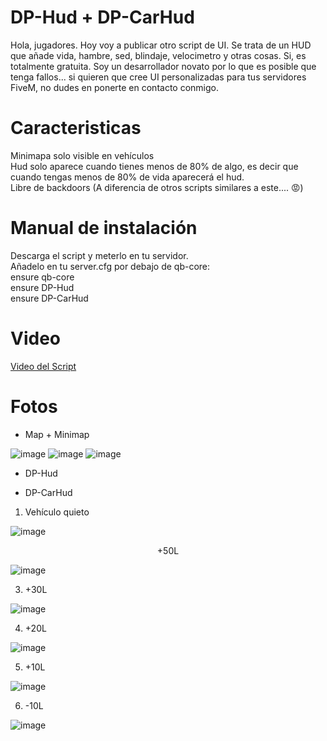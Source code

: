 # DP-Hud + DP-CarHud
Hola, jugadores. Hoy voy a publicar otro script de UI. Se trata de un HUD que añade vida, hambre, sed, blindaje, velocimetro y otras cosas. Si, es totalmente gratuita. Soy un desarrollador novato por lo que es posible que tenga fallos... si quieren que cree UI personalizadas para tus servidores FiveM, no dudes en ponerte en contacto conmigo.

<h1>Caracteristicas</h1>
Minimapa solo visible en vehículos <br>
Hud solo aparece cuando tienes menos de 80% de algo, es decir que cuando tengas menos de 80% de vida aparecerá el hud. <br>
Libre de backdoors (A diferencia de otros scripts similares a este.... 😡)


<h1>Manual de instalación</h1>
Descarga el script y meterlo en tu servidor. <br>
Añadelo en tu server.cfg por debajo de qb-core: <br>
  ensure qb-core <br>
  ensure DP-Hud <br>
  ensure DP-CarHud
  

<h1>Video</h1>

<a href="">Video del Script</a>

<h1>Fotos</h1>

- Map + Minimap

![image](https://github.com/user-attachments/assets/641bef81-02bd-4e28-b178-e8a8f9d6cacc)
![image](https://github.com/user-attachments/assets/ca7984a0-712f-492d-b015-6fa1b6dca3ae)
![image](https://github.com/user-attachments/assets/85aca0f1-aeff-48f2-8974-dfc312db797f)

- DP-Hud





- DP-CarHud
1. Vehículo quieto

![image](https://github.com/user-attachments/assets/1968a9f6-ba9a-4faa-a5ab-b725443d2083)

<p style="text-align: center;"> +50L </p>

![image](https://github.com/user-attachments/assets/c380fb7d-106a-4b55-87f1-ee4a3722a823)

3. +30L

![image](https://github.com/user-attachments/assets/4d472bcf-cca4-49b9-b83d-4326de976d7b)

4. +20L

![image](https://github.com/user-attachments/assets/e382f1c4-c41a-47b1-87cb-7cc770338080)

5. +10L

![image](https://github.com/user-attachments/assets/d2c82d75-d3a5-499a-b216-d2c24fbea26c)

6. -10L

![image](https://github.com/user-attachments/assets/a6f0dc6d-08b9-4bd5-8856-26b35ad0d923)
